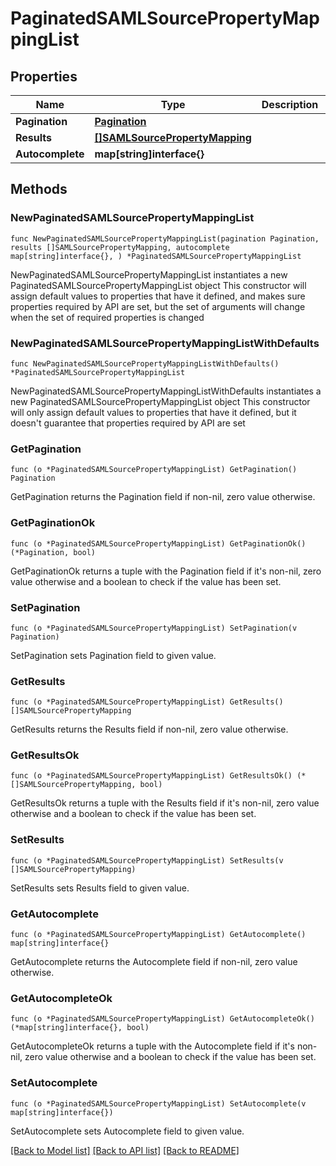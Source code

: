 # PaginatedSAMLSourcePropertyMappingList

## Properties

Name | Type | Description | Notes
------------ | ------------- | ------------- | -------------
**Pagination** | [**Pagination**](Pagination.md) |  | 
**Results** | [**[]SAMLSourcePropertyMapping**](SAMLSourcePropertyMapping.md) |  | 
**Autocomplete** | **map[string]interface{}** |  | 

## Methods

### NewPaginatedSAMLSourcePropertyMappingList

`func NewPaginatedSAMLSourcePropertyMappingList(pagination Pagination, results []SAMLSourcePropertyMapping, autocomplete map[string]interface{}, ) *PaginatedSAMLSourcePropertyMappingList`

NewPaginatedSAMLSourcePropertyMappingList instantiates a new PaginatedSAMLSourcePropertyMappingList object
This constructor will assign default values to properties that have it defined,
and makes sure properties required by API are set, but the set of arguments
will change when the set of required properties is changed

### NewPaginatedSAMLSourcePropertyMappingListWithDefaults

`func NewPaginatedSAMLSourcePropertyMappingListWithDefaults() *PaginatedSAMLSourcePropertyMappingList`

NewPaginatedSAMLSourcePropertyMappingListWithDefaults instantiates a new PaginatedSAMLSourcePropertyMappingList object
This constructor will only assign default values to properties that have it defined,
but it doesn't guarantee that properties required by API are set

### GetPagination

`func (o *PaginatedSAMLSourcePropertyMappingList) GetPagination() Pagination`

GetPagination returns the Pagination field if non-nil, zero value otherwise.

### GetPaginationOk

`func (o *PaginatedSAMLSourcePropertyMappingList) GetPaginationOk() (*Pagination, bool)`

GetPaginationOk returns a tuple with the Pagination field if it's non-nil, zero value otherwise
and a boolean to check if the value has been set.

### SetPagination

`func (o *PaginatedSAMLSourcePropertyMappingList) SetPagination(v Pagination)`

SetPagination sets Pagination field to given value.


### GetResults

`func (o *PaginatedSAMLSourcePropertyMappingList) GetResults() []SAMLSourcePropertyMapping`

GetResults returns the Results field if non-nil, zero value otherwise.

### GetResultsOk

`func (o *PaginatedSAMLSourcePropertyMappingList) GetResultsOk() (*[]SAMLSourcePropertyMapping, bool)`

GetResultsOk returns a tuple with the Results field if it's non-nil, zero value otherwise
and a boolean to check if the value has been set.

### SetResults

`func (o *PaginatedSAMLSourcePropertyMappingList) SetResults(v []SAMLSourcePropertyMapping)`

SetResults sets Results field to given value.


### GetAutocomplete

`func (o *PaginatedSAMLSourcePropertyMappingList) GetAutocomplete() map[string]interface{}`

GetAutocomplete returns the Autocomplete field if non-nil, zero value otherwise.

### GetAutocompleteOk

`func (o *PaginatedSAMLSourcePropertyMappingList) GetAutocompleteOk() (*map[string]interface{}, bool)`

GetAutocompleteOk returns a tuple with the Autocomplete field if it's non-nil, zero value otherwise
and a boolean to check if the value has been set.

### SetAutocomplete

`func (o *PaginatedSAMLSourcePropertyMappingList) SetAutocomplete(v map[string]interface{})`

SetAutocomplete sets Autocomplete field to given value.



[[Back to Model list]](../README.md#documentation-for-models) [[Back to API list]](../README.md#documentation-for-api-endpoints) [[Back to README]](../README.md)


